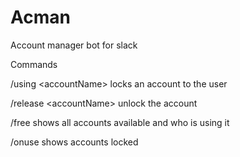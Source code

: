 # Acman 

Account manager bot for slack

Commands

/using \<accountName> locks an account to the user

/release \<accountName> unlock the account

/free shows all accounts available and who is using it

/onuse shows accounts locked